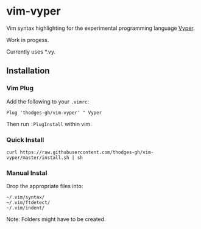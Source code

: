 # vim-vyper

Vim syntax highlighting for the experimental programming language [Vyper](https://vyper.readthedocs.io/en/stable/toctree.html).

Work in progess.

Currently uses *.vy.

## Installation

### Vim Plug

Add the following to your `.vimrc`:

```
Plug 'thodges-gh/vim-vyper' " Vyper
```

Then run `:PlugInstall` within vim.

### Quick Install

```
curl https://raw.githubusercontent.com/thodges-gh/vim-vyper/master/install.sh | sh
```

### Manual Instal

Drop the appropriate files into:

```
~/.vim/syntax/
~/.vim/ftdetect/
~/.vim/indent/
```

Note: Folders might have to be created.
